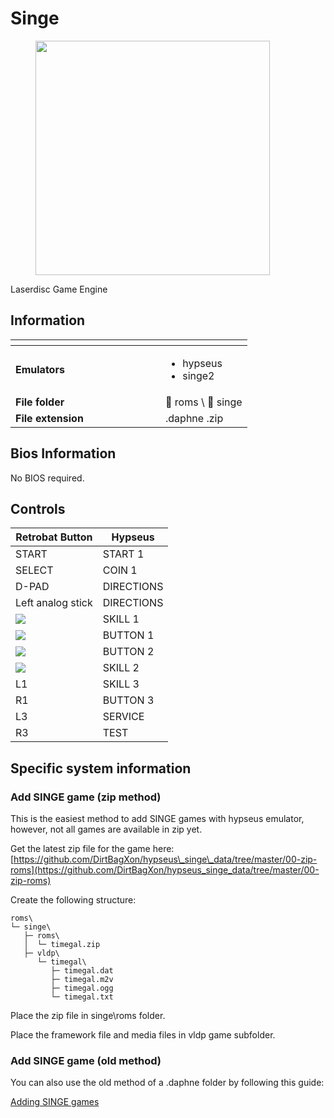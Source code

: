 # Singe

<div align="left"><figure><img src="https://raw.githubusercontent.com/fabricecaruso/es-theme-carbon/fb69ee3e5daf0db1c90d85d4a743edf1cc8a1843/art/logos/singe.svg" alt="" width="375"><figcaption></figcaption></figure></div>

Laserdisc Game Engine

## Information

<table data-header-hidden><thead><tr><th width="224"></th><th></th></tr></thead><tbody><tr><td><strong>Emulators</strong></td><td><ul><li>hypseus</li><li>singe2</li></ul></td></tr><tr><td><strong>File folder</strong></td><td><span data-gb-custom-inline data-tag="emoji" data-code="1f4c2">📂</span> roms \ <span data-gb-custom-inline data-tag="emoji" data-code="1f4c2">📂</span> singe</td></tr><tr><td><strong>File extension</strong></td><td>.daphne .zip</td></tr></tbody></table>

## Bios Information

No BIOS required.

## Controls

| Retrobat Button                                | Hypseus    |
| ---------------------------------------------- | ---------- |
| START                                          | START 1    |
| SELECT                                         | COIN 1     |
| D-PAD                                          | DIRECTIONS |
| Left analog stick                              | DIRECTIONS |
| ![](<../../../.gitbook/assets/image (48).png>) | SKILL 1    |
| ![](<../../../.gitbook/assets/image (30).png>) | BUTTON 1   |
| ![](<../../../.gitbook/assets/image (16).png>) | BUTTON 2   |
| ![](<../../../.gitbook/assets/image (50).png>) | SKILL 2    |
| L1                                             | SKILL 3    |
| R1                                             | BUTTON 3   |
| L3                                             | SERVICE    |
| R3                                             | TEST       |

## Specific system information

### Add SINGE game (zip method)

This is the easiest method to add SINGE games with hypseus emulator, however, not all games are available in zip yet.

Get the latest zip file for the game here:\
[https://github.com/DirtBagXon/hypseus\_singe\_data/tree/master/00-zip-roms](https://github.com/DirtBagXon/hypseus_singe_data/tree/master/00-zip-roms)

Create the following structure:

```
roms\
└─ singe\
   ├─ roms\
   │  └─ timegal.zip
   ├─ vldp\
      └─ timegal\
         ├─ timegal.dat
         ├─ timegal.m2v
         ├─ timegal.ogg
         └─ timegal.txt
```

Place the zip file in singe\roms folder.

Place the framework file and media files in vldp game subfolder.

### Add SINGE game (old method)

You can also use the old method of a .daphne folder by following this guide:

[Adding SINGE games](../arcade/daphne-laserdisc.md#adding-singe-games-with-hypseus)

